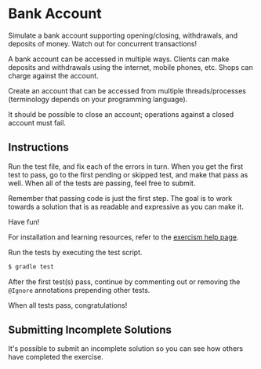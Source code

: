 # Bank Account

Simulate a bank account supporting opening/closing, withdrawals, and deposits
of money. Watch out for concurrent transactions!

A bank account can be accessed in multiple ways. Clients can make
deposits and withdrawals using the internet, mobile phones, etc. Shops
can charge against the account.

Create an account that can be accessed from multiple threads/processes
(terminology depends on your programming language).

It should be possible to close an account; operations against a closed
account must fail.

## Instructions

Run the test file, and fix each of the errors in turn. When you get the
first test to pass, go to the first pending or skipped test, and make
that pass as well. When all of the tests are passing, feel free to
submit.

Remember that passing code is just the first step. The goal is to work
towards a solution that is as readable and expressive as you can make
it.

Have fun!

For installation and learning resources, refer to the
[exercism help page](http://exercism.io/languages/groovy).

Run the tests by executing the test script.

```sh
$ gradle test
```

After the first test(s) pass, continue by commenting out or removing the `@Ignore` annotations prepending other tests.

When all tests pass, congratulations!


## Submitting Incomplete Solutions
It's possible to submit an incomplete solution so you can see how others have completed the exercise.
